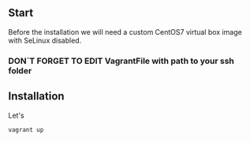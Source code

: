 ## Start

Before the installation we will need a custom CentOS7 virtual box image with SeLinux disabled.

### DON`T FORGET TO EDIT VagrantFile with path to your ssh folder

## Installation

Let's 
```
vagrant up
```
